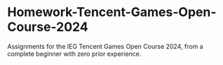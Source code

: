 # Homework-Tencent-Games-Open-Course-2024
Assignments for the IEG Tencent Games Open Course 2024, from a complete beginner with zero prior experience.
